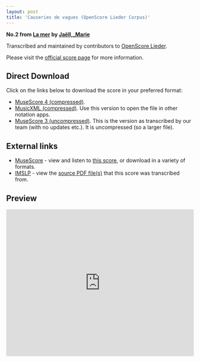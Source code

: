 ```yaml
---
layout: post
title: 'Causeries de vagues (OpenScore Lieder Corpus)'
---
```


__No.2 from [La mer](https://fourscoreandmore.org/openscore/lieder/Jaëll,_Marie/La_mer/) by [Jaëll,_Marie](https://fourscoreandmore.org/openscore/lieder/Jaëll,_Marie)__

Transcribed and maintained by contributors to [OpenScore Lieder].

Please visit the [official score page] for more information.

[official score page]: https://musescore.com/openscore-lieder-corpus/scores/6156388
[OpenScore Lieder]: https://musescore.com/openscore-lieder-corpus

## Direct Download

Click on the links below to download the score in your preferred format:
- [MuseScore 4 (compressed)](https://github.com/openscore/lieder/blob/main/scores/Jaëll,_Marie/La_mer/2_Causeries_de_vagues/lc6156388.mscz?raw=true).
- [MusicXML (compressed)](https://github.com/openscore/lieder/blob/main/scores/Jaëll,_Marie/La_mer/2_Causeries_de_vagues/lc6156388.mxl?raw=true). Use this version to open the file in other notation apps.
- [MuseScore 3 (uncompressed)](https://github.com/openscore/lieder/blob/main/scores/Jaëll,_Marie/La_mer/2_Causeries_de_vagues/lc6156388.mscx?raw=true). This is the version as transcribed by our team (with no updates etc.). It is uncompressed (so a larger file).

## External links

- [MuseScore] - view and listen to [this score][MuseScore], or download in a variety of formats.
- [IMSLP] - view the [source PDF file(s)][IMSLP] that this score was transcribed from.

[MuseScore]: https://musescore.com/score/6156388
[IMSLP]: https://imslp.org/wiki/Special:ReverseLookup/624193

## Preview

<iframe width="100%" height="394" src="https://musescore.com/openscore-lieder-corpus/scores/6156388/embed" frameborder="0" allowfullscreen allow="autoplay; fullscreen"></iframe>
